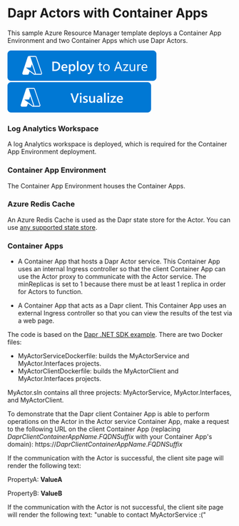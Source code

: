 # Dapr Actors with Container Apps
This sample Azure Resource Manager template deploys a Container App Environment and two Container Apps which use Dapr Actors.

[![Deploy To Azure](https://raw.githubusercontent.com/Azure/azure-quickstart-templates/master/1-CONTRIBUTION-GUIDE/images/deploytoazure.svg?sanitize=true)](https://portal.azure.com/#create/Microsoft.Template/uri/https%3A%2F%2Fraw.githubusercontent.com%2Fazureossd%2FContainer-Apps%2Fmaster%2FDapr%2Factors%2Fdotnet-sdk%2Fdeploy%2Fazuredeploy.json)  [![Visualize](https://raw.githubusercontent.com/Azure/azure-quickstart-templates/master/1-CONTRIBUTION-GUIDE/images/visualizebutton.svg?sanitize=true)](http://armviz.io/#/?load=https%3A%2F%2Fraw.githubusercontent.com%2Fazureossd%2FContainer-Apps%2Fmaster%2FDapr%2Factors%2Fdotnet-sdk%2Fdeploy%2Fazuredeploy.json)

### Log Analytics Workspace

A log Analytics workspace is deployed, which is required for the Container App Environment deployment.

### Container App Environment

The Container App Environment houses the Container Apps.

### Azure Redis Cache

An Azure Redis Cache is used as the Dapr state store for the Actor. You can use [any supported state store](https://docs.dapr.io/reference/components-reference/supported-state-stores/). 

### Container Apps

- A Container App that hosts a Dapr Actor service. This Container App uses an internal Ingress controller so that the client Container App can use the Actor proxy to communicate with the Actor service. The minReplicas is set to 1 because there must be at least 1 replica in order for Actors to function.

- A Container App that acts as a Dapr client. This Container App uses an external Ingress controller so that you can view the results of the test via a web page.

The code is based on the [Dapr .NET SDK example](https://docs.dapr.io/developing-applications/sdks/dotnet/dotnet-actors/dotnet-actors-howto/).
There are two Docker files:
- MyActorServiceDockerfile: builds the MyActorService and MyActor.Interfaces projects.
- MyActorClientDockerfile: builds the MyActorClient and MyActor.Interfaces projects.

MyActor.sln contains all three projects: MyActorService, MyActor.Interfaces, and MyActorClient.

To demonstrate that the Dapr client Container App is able to perform operations on the Actor in the Actor service Container App, make a request to the following URL on the client Container App (replacing *DaprClientContainerAppName*.*FQDNSuffix* with your Container App's domain):
https://*DaprClientContainerAppName*.*FQDNSuffix*

If the communication with the Actor is successful, the client site page will render the following text:

PropertyA: **ValueA**

PropertyB: **ValueB**

If the communication with the Actor is not successful, the client site page will render the following text:
"unable to contact MyActorService :("
